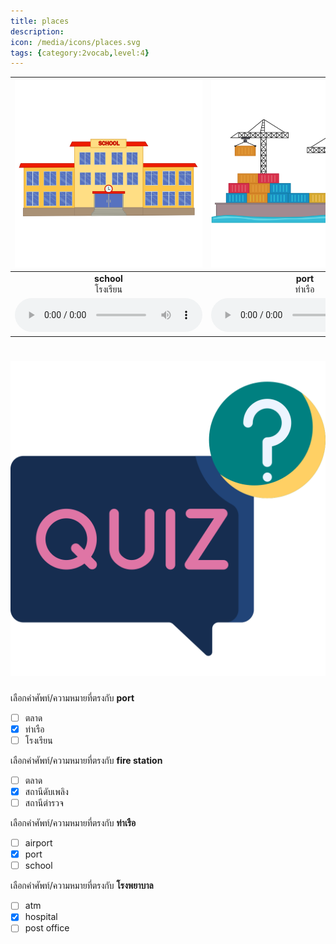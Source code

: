 ```yaml
---
title: places
description: 
icon: /media/icons/places.svg
tags: {category:2vocab,level:4}
---
```


<div class="carrousel">


|![](/media/img/places/school.svg)|![](/media/img/places/port.svg)|![](/media/img/places/market.svg)|![](/media/img/places/museum.svg)|![](/media/img/places/airport.svg)|![](/media/img/places/atm.svg)|![](/media/img/places/police&#x20;station.svg)|![](/media/img/places/train&#x20;station.svg)|![](/media/img/places/fire&#x20;station.svg)|![](/media/img/places/post&#x20;office.svg)|![](/media/img/places/hospital.svg)|![](/media/img/places/bank.svg)|
| :----: | :----: | :----: | :----: | :----: | :----: | :----: | :----: | :----: | :----: | :----: | :----: |
|**school**<br>โรงเรียน|**port**<br>ท่าเรือ|**market**<br>ตลาด|**museum**<br>พิพิธภัณฑ์|**airport**<br>สนามบิน|**atm**<br>เอทีเอ็ม|**police station**<br>สถานีตํารวจ|**train station**<br>สถานีรถไฟ|**fire station**<br>สถานีดับเพลิง|**post office**<br>ที่ทำการไปรษณีย์|**hospital**<br>โรงพยาบาล|**bank**<br>ธนาคาร|
|![](/media/audio/school.mp3)|![](/media/audio/port.mp3)|![](/media/audio/market.mp3)|![](/media/audio/museum.mp3)|![](/media/audio/airport.mp3)|![](/media/audio/atm.mp3)|![](/media/audio/police&#x20;station.mp3)|![](/media/audio/train&#x20;station.mp3)|![](/media/audio/fire&#x20;station.mp3)|![](/media/audio/post&#x20;office.mp3)|![](/media/audio/hospital.mp3)|![](/media/audio/bank.mp3)|

</div>



# ![icon](/media/icons/quiz.svg) 


 เลือกคำศัพท์/ความหมายที่ตรงกับ **port**
 - [ ] ตลาด
 - [x] ท่าเรือ
 - [ ] โรงเรียน

 เลือกคำศัพท์/ความหมายที่ตรงกับ **fire station**
 - [ ] ตลาด
 - [x] สถานีดับเพลิง
 - [ ] สถานีตํารวจ

 เลือกคำศัพท์/ความหมายที่ตรงกับ **ท่าเรือ**
 - [ ] airport
 - [x] port
 - [ ] school

 เลือกคำศัพท์/ความหมายที่ตรงกับ **โรงพยาบาล**
 - [ ] atm
 - [x] hospital
 - [ ] post office
